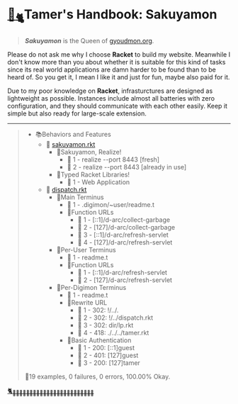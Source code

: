 # [🏡<sub>🐈</sub>](http://gyoudmon.org/~wargrey/.sakuyamon)Tamer's Handbook: Sakuyamon

> _**Sakuyamon**_ is the Queen of [gyoudmon.org](http://gyoudmon.org).

Please do not ask me why I choose **Racket** to build my website.
Meanwhile I don't know more than you about whether it is suitable for
this kind of tasks since its real world applications are damn harder to
be found than to be heard of. So you get it, I mean I like it and just
for fun, maybe also paid for it.

Due to my poor knowledge on **Racket**, infrasturctures are designed as
lightweight as possible. Instances include almost all batteries with
zero configuration, and they should communicate with each other easily.
Keep it simple but also ready for large-scale extension.

---

> + 📚Behaviors and Features
>     + 📖
[sakuyamon.rkt](http://gyoudmon.org/~wargrey/.sakuyamon/sakuyamon.rkt)
>       + 📑Sakuyamon, Realize!
>         - 💚 1 - realize --port 8443 [fresh]
>         - 💚 2 - realize --port 8443 [already in use]
>       + 📑Typed Racket Libraries!
>         - 💚 1 - Web Application
>     + 📖
[dispatch.rkt](http://gyoudmon.org/~wargrey/.sakuyamon/dispatch.rkt)
>       + 📑Main Terminus
>         - 💚 1 - .digimon/~user/readme.t
>         + 📑Function URLs
>           - 💚 1 - [::1]/d-arc/collect-garbage
>           - 💚 2 - [127]/d-arc/collect-garbage
>           - 💚 3 - [::1]/d-arc/refresh-servlet
>           - 💚 4 - [127]/d-arc/refresh-servlet
>       + 📑Per-User Terminus
>         - 💚 1 - readme.t
>         + 📑Function URLs
>           - 💚 1 - [::1]/d-arc/refresh-servlet
>           - 💚 2 - [127]/d-arc/refresh-servlet
>       + 📑Per-Digimon Terminus
>         - 💚 1 - readme.t
>         + 📑Rewrite URL
>           - 💚 1 - 302: !/../.
>           - 💚 2 - 302: !/../dispatch.rkt
>           - 💚 3 - 302: dir/lp.rkt
>           - 💚 4 - 418: ./../../tamer.rkt
>         + 📑Basic Authentication
>           - 💚 1 - 200: [::1]guest
>           - 💚 2 - 401: [127]guest
>           - 💚 3 - 200: [127]tamer
>
> 📌19 examples, 0 failures, 0 errors, 100.00% Okay.
>
>
[🐈<sub>🐾🐾🐾🐾🐾🐾🐾🐾🐾🐾🐾🐾🐾🐾🐾🐾🐾🐾🐾🐾🐾🐾🐾🐾</sub>](http://gyoudmon.org/~wargrey/.sakuyamon)
